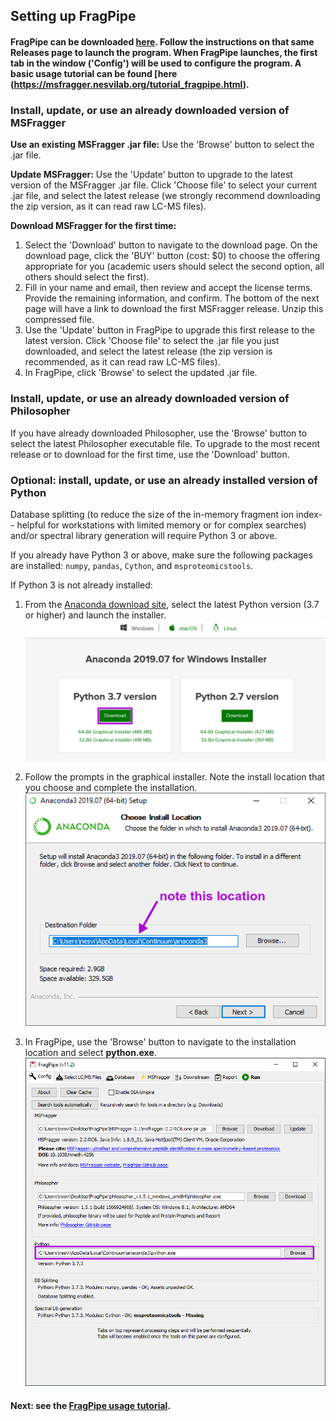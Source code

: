 ## Setting up FragPipe

#### FragPipe can be downloaded [here](https://github.com/Nesvilab/FragPipe/releases). Follow the instructions on that same Releases page to launch the program.  When FragPipe launches, the first tab in the window ('Config') will be used to configure the program. A basic usage tutorial can be found [here (https://msfragger.nesvilab.org/tutorial_fragpipe.html).

### Install, update, or use an already downloaded version of MSFragger
**Use an existing MSFragger .jar file:** Use the 'Browse' button to select the .jar file.

**Update MSFragger:** Use the 'Update' button to upgrade to the latest version of the MSFragger .jar file. Click 'Choose file' to select your current .jar file, and select the latest release (we strongly recommend downloading the zip version, as it can read raw LC-MS files).

**Download MSFragger for the first time:**
1. Select the 'Download' button to navigate to the download page. On the download page, click the 'BUY' button (cost: $0) to choose the offering appropriate for you (academic users should select the second option, all others should select the first).
2. Fill in your name and email, then review and accept the license terms. Provide the remaining information, and confirm. The bottom of the next page will have a link to download the first MSFragger release. Unzip this compressed file.
3. Use the 'Update' button in FragPipe to upgrade this first release to the latest version. Click 'Choose file' to select the .jar file you just downloaded, and select the latest release (the zip version is recommended, as it can read raw LC-MS files).
4. In FragPipe, click 'Browse' to select the updated .jar file.


### Install, update, or use an already downloaded version of Philosopher
If you have already downloaded Philosopher, use the 'Browse' button to select the latest Philosopher executable file. To upgrade to the most recent release or to download for the first time, use the 'Download' button.


### Optional: install, update, or use an already installed version of Python
Database splitting (to reduce the size of the in-memory fragment ion index-- helpful for workstations with limited memory or for complex searches) and/or spectral library generation will require Python 3 or above.

If you already have Python 3 or above, make sure the following packages are installed: `numpy`, `pandas`, `Cython`, and `msproteomicstools`.

If Python 3 is not already installed:
1. From the [Anaconda download site](https://www.anaconda.com/distribution/), select the latest Python version (3.7 or higher) and launch the installer.
![](https://raw.githubusercontent.com/Nesvilab/MSFragger/master/images/anaconda_install.png)

2. Follow the prompts in the graphical installer. Note the install location that you choose and complete the installation.
![](https://raw.githubusercontent.com/Nesvilab/MSFragger/master/images/anaconda_install_path.png)

3.  In FragPipe, use the 'Browse' button to navigate to the installation location and select **python.exe**.
![](https://raw.githubusercontent.com/Nesvilab/MSFragger/master/images/fragpipe_python.png)


#### Next: see the [FragPipe usage tutorial](https://msfragger.nesvilab.org/tutorial_fragpipe.html).

